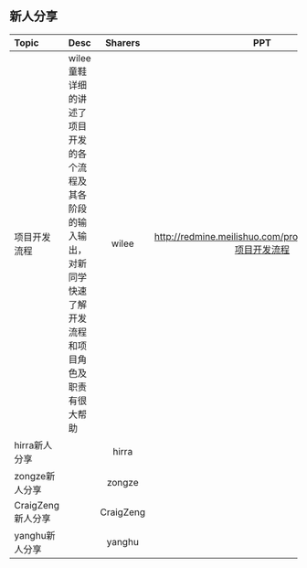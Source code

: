 
## 新人分享
|Topic|Desc|Sharers|PPT|Date|Remark|
|:--|:--|:--:|:--:|:--:|:--:|
|项目开发流程|wilee童鞋详细的讲述了项目开发的各个流程及其各阶段的输入输出，对新同学快速了解开发流程和项目角色及职责有很大帮助|wilee|http://redmine.meilishuo.com/projects/doota/wiki/项目开发流程|2014/08/01|-|
|hirra新人分享||hirra|||-|
|zongze新人分享||zongze|||-|
|CraigZeng新人分享||CraigZeng|||-|
|yanghu新人分享||yanghu|||-|
